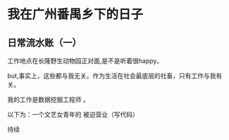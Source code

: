 # 我在广州番禺乡下的日子
## 日常流水账（一）

   工作地点在长隆野生动物园正对面,是不是听着很happy。
   
   but,事实上，这些都与我无关。作为生活在社会最底层的社畜，只有工作与我有关。
   
   我的工作是数据挖掘工程师 。 
   
   以下为：一个文艺女青年的 被迫营业（写代码）
   
   待续
   
